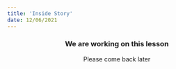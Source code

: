 ```yaml
---
title: 'Inside Story'
date: 12/06/2021
---
```


### <center>We are working on this lesson</center>
<center>Please come back later</center>
